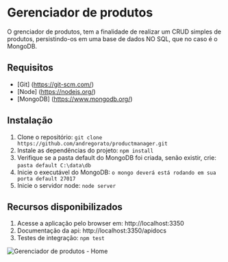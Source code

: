 # Gerenciador de produtos

O grenciador de produtos, tem a finalidade de realizar um CRUD simples de produtos, persistindo-os em uma base de dados NO SQL, que no caso é o MongoDB.

## Requisitos
- [Git] (https://git-scm.com/)
- [Node] (https://nodejs.org/)
- [MongoDB] (https://www.mongodb.org/)

## Instalação

1.  Clone o repositório: `git clone https://github.com/andregorato/productmanager.git`
2.  Instale as dependências do projeto: `npm install`
3.  Verifique se a pasta default do MongoDB foi criada, senão existir, crie: `pasta default C:\data\db`
4.  Inicie o executável do MongoDB: `o mongo deverá está rodando em sua porta default 27017` 
5.  Inicie o servidor node: `node server`

## Recursos disponibilizados

1.  Acesse a aplicação pelo browser em: http://localhost:3350
2.  Documentação da api: http://localhost:3350/apidocs
3.  Testes de integração: `npm test` 

![Gerenciador de produtos - Home](http://i.imgur.com/dcDnmWc.png)
